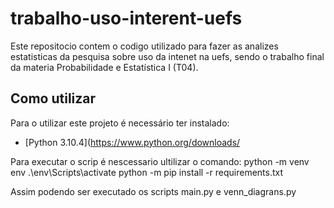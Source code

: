 # trabalho-uso-interent-uefs
Este repositocio contem o codigo utilizado para fazer as analizes estatisticas da pesquisa sobre uso da intenet na uefs, sendo o trabalho  final da materia Probabilidade e Estatística I (T04).


## Como utilizar ##
Para o utilizar este projeto é necessário ter instalado:

- [Python 3.10.4](https://www.python.org/downloads/

Para executar o scrip é nescessario ultilizar o comando:
			python -m venv env
			.\env\Scripts\activate
			python -m pip install -r requirements.txt
 
 Assim podendo ser executado os scripts main.py e venn_diagrans.py
